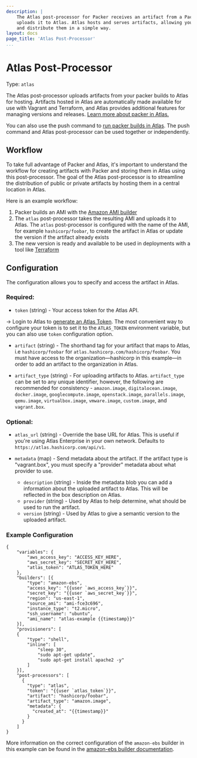 ```yaml
---
description: |
    The Atlas post-processor for Packer receives an artifact from a Packer build and
    uploads it to Atlas. Atlas hosts and serves artifacts, allowing you to version
    and distribute them in a simple way.
layout: docs
page_title: 'Atlas Post-Processor'
...
```


# Atlas Post-Processor

Type: `atlas`

The Atlas post-processor uploads artifacts from your packer builds to Atlas for
hosting. Artifacts hosted in Atlas are automatically made available for use
with Vagrant and Terraform, and Atlas provides additional features for managing
versions and releases. [Learn more about packer in
Atlas.](https://atlas.hashicorp.com/help/packer/features)

You can also use the push command to [run packer builds in
Atlas](/docs/command-line/push.html). The push command and Atlas post-processor
can be used together or independently.

## Workflow

To take full advantage of Packer and Atlas, it's important to understand the
workflow for creating artifacts with Packer and storing them in Atlas using this
post-processor. The goal of the Atlas post-processor is to streamline the
distribution of public or private artifacts by hosting them in a central
location in Atlas.

Here is an example workflow:

1.  Packer builds an AMI with the [Amazon AMI
    builder](/docs/builders/amazon.html)
2.  The `atlas` post-processor takes the resulting AMI and uploads it to Atlas.
    The `atlas` post-processor is configured with the name of the AMI, for
    example `hashicorp/foobar`, to create the artifact in Atlas or update the
    version if the artifact already exists
3.  The new version is ready and available to be used in deployments with a tool
    like [Terraform](https://www.terraform.io)

## Configuration

The configuration allows you to specify and access the artifact in Atlas.

### Required:

-   `token` (string) - Your access token for the Atlas API.

-&gt; Login to Atlas to [generate an Atlas
Token](https://atlas.hashicorp.com/settings/tokens). The most convenient way to
configure your token is to set it to the `ATLAS_TOKEN` environment variable, but
you can also use `token` configuration option.

-   `artifact` (string) - The shorthand tag for your artifact that maps to
    Atlas, i.e `hashicorp/foobar` for `atlas.hashicorp.com/hashicorp/foobar`.
    You must have access to the organization—hashicorp in this example—in order
    to add an artifact to the organization in Atlas.

-   `artifact_type` (string) - For uploading artifacts to Atlas. `artifact_type`
    can be set to any unique identifier, however, the following are recommended
    for consistency - `amazon.image`, `digitalocean.image`, `docker.image`,
    `googlecompute.image`, `openstack.image`, `parallels.image`, `qemu.image`,
    `virtualbox.image`, `vmware.image`, `custom.image`, and `vagrant.box`.

### Optional:

-   `atlas_url` (string) - Override the base URL for Atlas. This is useful if
    you're using Atlas Enterprise in your own network. Defaults to
    `https://atlas.hashicorp.com/api/v1`.

-   `metadata` (map) - Send metadata about the artifact. If the artifact type is
    "vagrant.box", you must specify a "provider" metadata about what provider
    to use. 
    - `description` (string) - Inside the metadata blob you can add a information about the uploaded artifact to Atlas.
        This will be reflected in the box description on Atlas. 
    - `provider` (string) - Used by Atlas to help determine, what should be used to run the artifact.
    - `version` (string) - Used by Atlas to give a semantic version to the uploaded artifact. 
 
### Example Configuration

``` {.javascript}
{
    "variables": {
        "aws_access_key": "ACCESS_KEY_HERE",
        "aws_secret_key": "SECRET_KEY_HERE",
        "atlas_token": "ATLAS_TOKEN_HERE"
    },
    "builders": [{
        "type": "amazon-ebs",
        "access_key": "{{user `aws_access_key`}}",
        "secret_key": "{{user `aws_secret_key`}}",
        "region": "us-east-1",
        "source_ami": "ami-fce3c696",
        "instance_type": "t2.micro",
        "ssh_username": "ubuntu",
        "ami_name": "atlas-example {{timestamp}}"
    }],
    "provisioners": [
    {
        "type": "shell",
        "inline": [
            "sleep 30",
            "sudo apt-get update",
            "sudo apt-get install apache2 -y"
        ]
    }],
    "post-processors": [
      {
        "type": "atlas",
        "token": "{{user `atlas_token`}}",
        "artifact": "hashicorp/foobar",
        "artifact_type": "amazon.image",
        "metadata": {
          "created_at": "{{timestamp}}"
        }
      }
    ]
}
```

More information on the correct configuration of the `amazon-ebs` builder in this example can be found in the [amazon-ebs builder documentation](/docs/builders/amazon-ebs.html).
